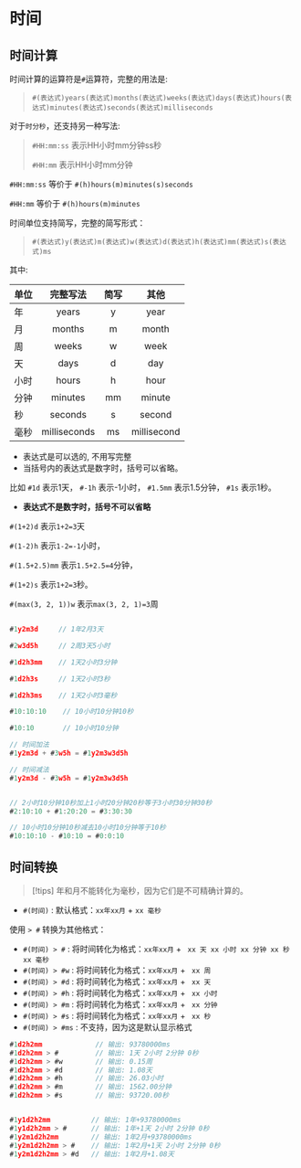 # 时间

## 时间计算

时间计算的运算符是`#`运算符，完整的用法是:

> `#(表达式)years(表达式)months(表达式)weeks(表达式)days(表达式)hours(表达式)minutes(表达式)seconds(表达式)milliseconds`

对于`时分秒`，还支持另一种写法:

> `#HH:mm:ss` 表示HH小时mm分钟ss秒
>
> `#HH:mm` 表示HH小时mm分钟


`#HH:mm:ss` 等价于 `#(h)hours(m)minutes(s)seconds`

`#HH:mm` 等价于 `#(h)hours(m)minutes`   


时间单位支持简写，完整的简写形式：

> `#(表达式)y(表达式)m(表达式)w(表达式)d(表达式)h(表达式)mm(表达式)s(表达式)ms`

其中:


| 单位  |     完整写法     | 简写  |     其他      |
| --- | :----------: | :-: | :---------: |
| 年   |    years     |  y  |    year     |
| 月   |    months    |  m  |    month    |
| 周   |    weeks     |  w  |    week     |
| 天   |     days     |  d  |     day     |
| 小时  |    hours     |  h  |    hour     |
| 分钟  |   minutes    | mm  |   minute    |
| 秒   |   seconds    |  s  |   second    |
| 毫秒  | milliseconds | ms  | millisecond |


- 表达式是可以选的, 不用写完整
- 当括号内的表达式是数字时，括号可以省略。

比如 `#1d` 表示1天， `#-1h` 表示-1小时， `#1.5mm` 表示1.5分钟， `#1s` 表示1秒。

- **表达式不是数字时，括号不可以省略**

`#(1+2)d` 表示`1+2=3`天

`#(1-2)h` 表示`1-2=-1`小时， 

`#(1.5+2.5)mm` 表示`1.5+2.5=4`分钟， 

`#(1+2)s` 表示`1+2=3`秒。

`#(max(3, 2, 1))w` 表示`max(3, 2, 1)=3`周



```js

#1y2m3d     // 1年2月3天

#2w3d5h     // 2周3天5小时

#1d2h3mm    // 1天2小时3分钟

#1d2h3s     // 1天2小时3秒

#1d2h3ms    // 1天2小时3毫秒

#10:10:10    // 10小时10分钟10秒

#10:10       // 10小时10分钟

// 时间加法
#1y2m3d + #3w5h = #1y2m3w3d5h

// 时间减法
#1y2m3d - #3w5h = #1y2m3w3d5h


// 2小时10分钟10秒加上1小时20分钟20秒等于3小时30分钟30秒
#2:10:10 + #1:20:20 = #3:30:30  

// 10小时10分钟10秒减去10小时10分钟等于10秒
#10:10:10 - #10:10 = #0:0:10  

```

## 时间转换

> [!tips] 年和月不能转化为毫秒，因为它们是不可精确计算的。

- `#(时间)` : 默认格式：`xx年xx月` + `xx 毫秒`

使用 `> #` 转换为其他格式：
- `#(时间) > #` : 将时间转化为格式：`xx年xx月` + ` xx 天 xx 小时 xx 分钟 xx 秒 xx 毫秒`
- `#(时间) > #w` : 将时间转化为格式：`xx年xx月` + ` xx 周`
- `#(时间) > #d` : 将时间转化为格式：`xx年xx月` + ` xx 天`
- `#(时间) > #h` : 将时间转化为格式：`xx年xx月` + ` xx 小时`
- `#(时间) > #m` : 将时间转化为格式：`xx年xx月` + ` xx 分钟`
- `#(时间) > #s` : 将时间转化为格式：`xx年xx月` + ` xx 秒`
- `#(时间) > #ms` : 不支持，因为这是默认显示格式

``` js
#1d2h2mm             // 输出: 93780000ms
#1d2h2mm > #         // 输出: 1天 2小时 2分钟 0秒
#1d2h2mm > #w        // 输出: 0.15周
#1d2h2mm > #d        // 输出: 1.08天
#1d2h2mm > #h        // 输出: 26.03小时
#1d2h2mm > #m        // 输出: 1562.00分钟
#1d2h2mm > #s        // 输出: 93720.00秒


#1y1d2h2mm          // 输出: 1年+93780000ms
#1y1d2h2mm > #      // 输出: 1年+1天 2小时 2分钟 0秒
#1y2m1d2h2mm        // 输出: 1年2月+93780000ms
#1y2m1d2h2mm > #    // 输出: 1年2月+1天 2小时 2分钟 0秒
#1y2m1d2h2mm > #d   // 输出: 1年2月+1.08天
```
